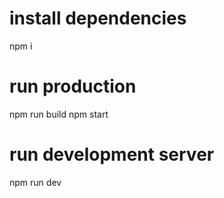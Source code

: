 # install dependencies
npm i

# run production
npm run build
npm start

# run development server
npm run dev
